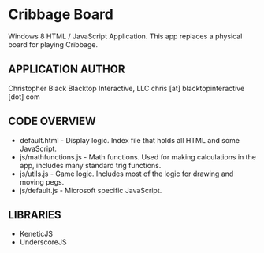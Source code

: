 Cribbage Board
==============
Windows 8 HTML / JavaScript Application. This app replaces a physical board for playing Cribbage.

APPLICATION AUTHOR
---------------------------
Christopher Black
Blacktop Interactive, LLC
chris [at] blacktopinteractive [dot] com

CODE OVERVIEW
---------------------------
- default.html - Display logic. Index file that holds all HTML and some JavaScript.
- js/mathfunctions.js - Math functions. Used for making calculations in the app, includes many standard trig functions.
- js/utils.js - Game logic. Includes most of the logic for drawing and moving pegs.
- js/default.js - Microsoft specific JavaScript.

LIBRARIES
---------------------------
+ KeneticJS
+ UnderscoreJS
